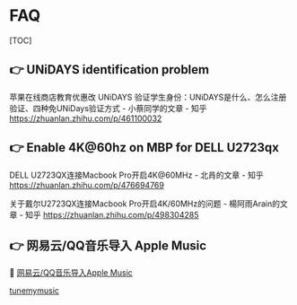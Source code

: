 # FAQ

[TOC]



## 👉 UNiDAYS identification problem

苹果在线商店教育优惠改 UNiDAYS 验证学生身份：UNiDAYS是什么、怎么注册验证、四种免UNiDays验证方式 - 小蔡同学的文章 - 知乎 https://zhuanlan.zhihu.com/p/461100032



## 👉 Enable 4K@60hz on MBP for DELL U2723qx

DELL U2723QX连接Macbook Pro开启4K@60MHz - 北肙的文章 - 知乎 https://zhuanlan.zhihu.com/p/476694769

关于戴尔U2723QX连接Macbook Pro开启4K/60MHz的问题 - 楊阿雨Arain的文章 - 知乎 https://zhuanlan.zhihu.com/p/498304285



## 👉 网易云/QQ音乐导入 Apple Music

🔗 [网易云/QQ音乐导入Apple Music](https://blog.csdn.net/qq_41956221/article/details/125218125)

[tunemymusic](https://www.tunemymusic.com/)

